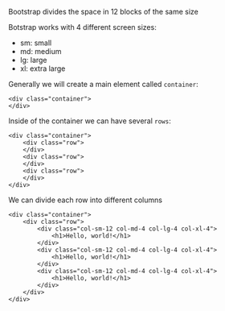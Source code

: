 Bootstrap divides the space in 12 blocks of the same size

Botstrap works with 4 different screen sizes:

- sm: small
- md: medium
- lg: large
- xl: extra large

Generally we will create a main element called `container`:

```
<div class="container">
</div>
```

Inside of the container we can have several `rows`:

```
<div class="container">
    <div class="row">
    </div>
    <div class="row">
    </div>
    <div class="row">
    </div>
</div>
```

We can divide each row into different columns

```
<div class="container">
    <div class="row">
        <div class="col-sm-12 col-md-4 col-lg-4 col-xl-4">
            <h1>Hello, world!</h1>
        </div>
        <div class="col-sm-12 col-md-4 col-lg-4 col-xl-4">
            <h1>Hello, world!</h1>
        </div>
        <div class="col-sm-12 col-md-4 col-lg-4 col-xl-4">
            <h1>Hello, world!</h1>
        </div>
    </div>
</div>
```
